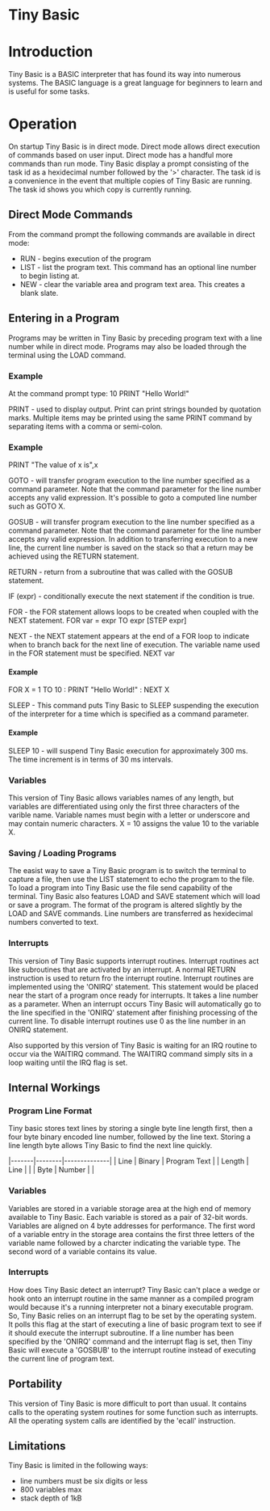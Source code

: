 # Tiny Basic

# Introduction
Tiny Basic is a BASIC interpreter that has found its way into numerous systems. The BASIC language is a great language for beginners to learn and is useful for some tasks.

# Operation
On startup Tiny Basic is in direct mode. Direct mode allows direct execution of commands based on user input. Direct mode has a handful more commands than run mode. 
Tiny Basic display a prompt consisting of the task id as a hexidecimal number followed by the '>' character. The task id is a convenience in the event that multiple copies of Tiny Basic are running.
The task id shows you which copy is currently running.

## Direct Mode Commands
From the command prompt the following commands are available in direct mode:
* RUN - begins execution of the program
* LIST - list the program text. This command has an optional line number to begin listing at.
* NEW - clear the variable area and program text area. This creates a blank slate.

## Entering in a Program
Programs may be written in Tiny Basic by preceding program text with a line number while in direct mode. Programs may also be loaded through the terminal using the LOAD command.

### Example
At the command prompt type:
10 PRINT "Hello World!"

PRINT - used to display output. Print can print strings bounded by quotation marks. Multiple items may be printed using the same PRINT command by separating items with a comma or semi-colon.
### Example
PRINT "The value of x is",x

GOTO - will transfer program execution to the line number specified as a command parameter. Note that the command parameter for the line number accepts any valid expression.
It's possible to goto a computed line number such as GOTO X.

GOSUB - will transfer program execution to the line number specified as a command parameter. Note that the command parameter for the line number accepts any valid expression.
In addition to transferring execution to a new line, the current line number is saved on the stack so that a return may be achieved using the RETURN statement.

RETURN - return from a subroutine that was called with the GOSUB statement.

IF (expr) - conditionally execute the next statement if the condition is true.

FOR - the FOR statement allows loops to be created when coupled with the NEXT statement.
FOR var = expr TO expr [STEP expr]

NEXT - the NEXT statement appears at the end of a FOR loop to indicate when to branch back for the next line of execution. The variable name used in the FOR statement must be specified.
NEXT var

#### Example
FOR X = 1 TO 10 : PRINT "Hello World!" : NEXT X

SLEEP - This command puts Tiny Basic to SLEEP suspending the execution of the interpreter for a time which is specified as a command parameter.
#### Example
SLEEP 10  - will suspend Tiny Basic execution for approximately 300 ms. The time increment is in terms of 30 ms intervals.

### Variables
This version of Tiny Basic allows variables names of any length, but variables are differentiated using only the first three characters of the varible name.
Variable names must begin with a letter or underscore and may contain numeric characters.
X = 10 assigns the value 10 to the variable X.

### Saving / Loading Programs
The easist way to save a Tiny Basic program is to switch the terminal to capture a file, then use the LIST statement to echo the program to the file.
To load a program into Tiny Basic use the file send capability of the terminal.
Tiny Basic also features LOAD and SAVE statement which will load or save a program. The format of the program is altered slightly by the LOAD and SAVE commands.
Line numbers are transferred as hexidecimal numbers converted to text.

### Interrupts
This version of Tiny Basic supports interrupt routines. Interrupt routines act like subroutines that are activated by an interrupt. A normal RETURN instruction is used to return fro the interrupt routine.
Interrupt routines are implemented using the 'ONIRQ' statement. This statement would be placed near the start of a program once ready for interrupts. It takes a line number as a parameter.
When an interrupt occurs Tiny Basic will automatically go to the line specified in the 'ONIRQ' statement after finishing processing of the current line.
To disable interrupt routines use 0 as the line number in an ONIRQ statement.

Also supported by this version of Tiny Basic is waiting for an IRQ routine to occur via the WAITIRQ command. The WAITIRQ command simply sits in a loop waiting until the IRQ flag is set.

## Internal Workings

### Program Line Format
Tiny basic stores text lines by storing a single byte line length first, then a four byte binary encoded line number, followed by the line text.
Storing a line length byte allows Tiny Basic to find the next line quickly.

|-------|--------|--------------|
| Line | Binary | Program Text |
| Length | Line | |
| Byte | Number | |

### Variables
Variables are stored in a variable storage area at the high end of memory available to Tiny Basic. Each variable is stored as a pair of 32-bit words. Variables are aligned on 4 byte addresses for performance.
The first word of a variable entry in the storage area contains the first three letters of the variable name followed by a charcter indicating the variable type.
The second word of a variable contains its value.

### Interrupts
How does Tiny Basic detect an interrupt? Tiny Basic can't place a wedge or hook onto an interrupt routine in the same manner as a compiled program would because it's a running interpreter not a binary executable program.
So, Tiny Basic relies on an interrupt flag to be set by the operating system. It polls this flag at the start of executing a line of basic program text to see if it should execute the interrupt subroutine.
If a line number has been specified by the 'ONIRQ' command and the interrupt flag is set, then Tiny Basic will execute a 'GOSBUB' to the interrupt routine instead of executing the current line of program text.

## Portability
This version of Tiny Basic is more difficult to port than usual. It contains calls to the operating system routines for some function such as interrupts. All the operating system calls are identified by the 'ecall' instruction.

## Limitations
Tiny Basic is limited in the following ways:
* line numbers must be six digits or less
* 800 variables max
* stack depth of 1kB

